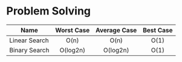# Problem Solving
| Name          | Worst Case    | Average Case  | Best Case     |
| ------------- |:-------------:|:-------------:|:-------------:|
| Linear Search | O(n)          | O(n)          | O(1)          |
| Binary Search | O(log2n)      | O(log2n)      | O(1)          |
